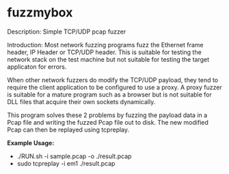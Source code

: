 fuzzmybox
=========

Description:
Simple TCP/UDP pcap fuzzer

Introduction:
Most network fuzzing programs fuzz the Ethernet frame header, IP Header or TCP/UDP header. This is suitable for testing the network stack on the test machine but not suitable for testing the target applicaton for errors.

When other network fuzzers do modify the TCP/UDP payload, they tend to require the client application to be configured to use a proxy. A proxy fuzzer is suitable for a mature program such as a browser but is not suitable for DLL files that acquire their own sockets dynamically.

This program solves these 2 problems by fuzzing the payload data in a Pcap file and writing the fuzzed Pcap file out to disk. The new modified Pcap can then be replayed using tcpreplay.

**Example Usage:**
- ./RUN.sh -i sample.pcap -o ./result.pcap
- sudo tcpreplay -i em1 ./result.pcap

